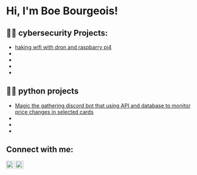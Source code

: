 <h1>Hi, I'm Boe Bourgeois! 
  

<h2>👨‍💻 cybersecurity Projects:</h2>

  - [haking wifi with dron and raspbarry pi4](https://github.com/boebourgeois/wifi-hack-with-drone-raspberry-pi)
  - []()
  - []()
  - []()
  - []()

<h2>👨‍💻 python projects</h2>

 - [Magic the gathering discord bot that using API and database to monitor price changes in selected cards]()
 - []()
 - []()
 - []()
<h2>  Connect with me:</h2>



[<img align="left" alt="BoeBourgeois | Indeed" width="22px" src="https://cdn.jsdelivr.net/npm/simple-icons@v3/icons/indeed.svg" />](https://profile.indeed.com/p/boeb-km63d4p)
[<img align="left" alt="BoeBourgeois | LinkedIn" width="22px" src="https://cdn.jsdelivr.net/npm/simple-icons@v3/icons/linkedin.svg" />](https://www.linkedin.com/in/boe-bourgeois-0a6280242)







<!--
**joshmadakor1/joshmadakor1** is a ✨ _special_ ✨ repository because its `README.md` (this file) appears on your GitHub profile.

Here are some ideas to get you started:

- 🔭 I’m currently working on ...
- 🌱 I’m currently learning ...
- 👯 I’m looking to collaborate on ...
- 🤔 I’m looking for help with ...
- 💬 Ask me about ...
- 📫 How to reach me: ...
- 😄 Pronouns: ...
- ⚡ Fun fact: ...
-->
